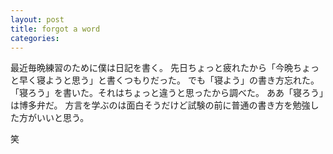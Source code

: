 ```yaml
---
layout: post
title: forgot a word
categories: 
---
```

最近毎晩練習のために僕は日記を書く。
先日ちょっと疲れたから「今晩ちょっと早く寝ようと思う」と書くつもりだった。
でも「寝よう」の書き方忘れた。
「寝ろう」を書いた。それはちょっと違うと思ったから調べた。
ああ「寝ろう」は博多弁だ。
方言を学ぶのは面白そうだけど試験の前に普通の書き方を勉強した方がいいと思う。

笑 
